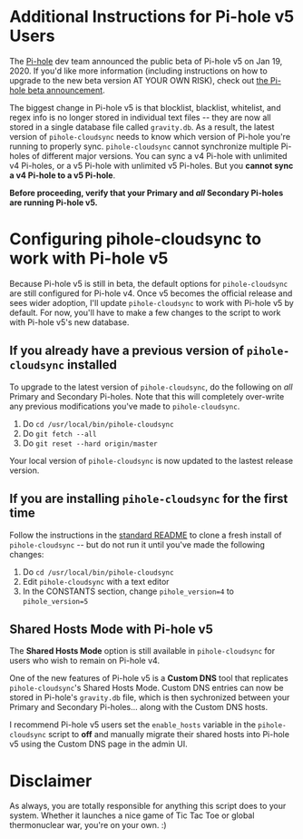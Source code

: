 # Additional Instructions for Pi-hole v5 Users
The <a target="_blank" href="https://pi-hole.net/">Pi-hole</a> dev team announced the public beta of Pi-hole v5 on Jan 19, 2020. If you'd like more information (including instructions on how to upgrade to the new beta version AT YOUR OWN RISK), check out <a target="_blank" href="https://pi-hole.net/2020/01/19/announcing-a-beta-test-of-pi-hole-5-0/">the Pi-hole beta announcement</a>.

The biggest change in Pi-hole v5 is that blocklist, blacklist, whitelist, and regex info is no longer stored in individual text files -- they are now all stored in a single database file called `gravity.db`. As a result, the latest version of `pihole-cloudsync` needs to know which version of Pi-hole you're running to properly sync. `pihole-cloudsync` cannot synchronize multiple Pi-holes of different major versions. You can sync a v4 Pi-hole with unlimited v4 Pi-holes, or a v5 Pi-hole with unlimited v5 Pi-holes. But you **cannot sync a v4 Pi-hole to a v5 Pi-hole**.

**Before proceeding, verify that your Primary and *all* Secondary Pi-holes are running Pi-hole v5.**

# Configuring pihole-cloudsync to work with Pi-hole v5

Because Pi-hole v5 is still in beta, the default options for `pihole-cloudsync` are still configured for Pi-hole v4. Once v5 becomes the official release and sees wider adoption, I'll update `pihole-cloudsync` to work with Pi-hole v5 by default. For now, you'll have to make a few changes to the script to work with Pi-hole v5's new database.

## If you already have a previous version of `pihole-cloudsync` installed
To upgrade to the latest version of `pihole-cloudsync`, do the following on *all* Primary and Secondary Pi-holes. Note that this will completely over-write any previous modifications you've made to `pihole-cloudsync`.

1. Do `cd /usr/local/bin/pihole-cloudsync`
2. Do `git fetch --all`
3. Do `git reset --hard origin/master`

Your local version of `pihole-cloudsync` is now updated to the lastest release version.

## If you are installing `pihole-cloudsync` for the first time
Follow the instructions in the <a target="_blank" href="https://github.com/stevejenkins/pihole-cloudsync/blob/master/README.md">standard README</a> to clone a fresh install of `pihole-cloudsync` -- but do not run it until you've made the following changes:

1. Do `cd /usr/local/bin/pihole-cloudsync`
2. Edit `pihole-cloudsync` with a text editor
3. In the CONSTANTS section, change `pihole_version=4` to `pihole_version=5`

## Shared Hosts Mode with Pi-hole v5

The **Shared Hosts Mode** option is still available in `pihole-cloudsync` for users who wish to remain on Pi-hole v4.

One of the new features of Pi-hole v5 is a **Custom DNS** tool that replicates `pihole-cloudsync`'s Shared Hosts Mode. Custom DNS entries can now be stored in Pi-hole's `gravity.db` file, which is then sychronized between your Primary and Secondary Pi-holes... along with the Custom DNS hosts.

I recommend Pi-hole v5 users set the `enable_hosts` variable in the `pihole-cloudsync` script to **off** and manually migrate their shared hosts into Pi-hole v5 using the Custom DNS page in the admin UI.

# Disclaimer
As always, you are totally responsible for anything this script does to your system. Whether it launches a nice game of Tic Tac Toe or global thermonuclear war, you're on your own. :)
